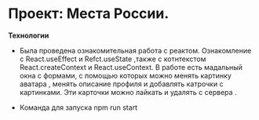# Проект: Места России.

**Технологии**

* Была проведена ознакомительная работа с реактом. Ознакомление с React.useEffect и Refct.useState ,также с котнтекстом React.createContext и React.useContext.
В работе есть мадальный окна с формами, с помощью которых можно менять картинку аватара , менять описание профиля и добавлять катрочки с картинками. Эти карточки можно лайкать и удалять с сервера .

* Команда для запуска npm run start